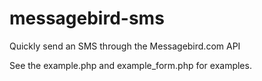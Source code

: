 messagebird-sms
===============

Quickly send an SMS through the Messagebird.com API

See the example.php and example_form.php for examples.